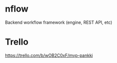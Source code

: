 nflow
=====

Backend workflow framework (engine, REST API, etc)

Trello
======

https://trello.com/b/wOB2C0xF/mvp-pankki
